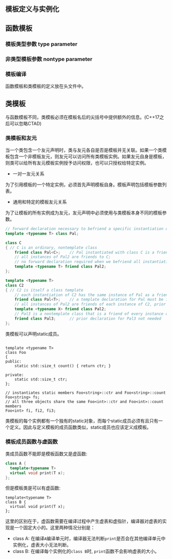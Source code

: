 ## 模板定义与实例化
## 函数模板
### 模板类型参数 type parameter
### 非类型模板参数 nontype parameter
### 模板编译
函数模板和类模板的定义放在头文件中。
## 类模板
与函数模板不同，类模板必须在模板名后的尖括号中提供额外的信息。(C++17之后可以忽略CTAD)
### 类模板和友元
当一个类包含一个友元声明时，类与友元各自是否是模板并无关联。如果一个类模板包含一个非模板友元，则友元可以访问所有类模板实例。如果友元自身是模板，则类可以给所有友元模板实例授予访问权限，也可以只授权给特定实例。
- 一对一友元关系

为了引用模板的一个特定实例，必须首先声明模板自身。模板声明包括模板参数列表。

- 通用和特定的模板友元关系

为了让模板的所有实例成为友元，友元声明中必须使用与类模板本身不同的模板参数。

```cpp
// forward declaration necessary to befriend a specific instantiation of a template
template <typename T> class Pal;

class C
{ // C is an ordinary, nontemplate class
    friend class Pal<C>;    // Pal instantiated with class C is a friend to C
    // all instances of Pal2 are friends to C;
    // no forward declaration required when we befriend all instantiations
    template <typename T> friend class Pal2;
};

template <typename T>
class C2
{ // C2 is itself a class template
    // each instantiation of C2 has the same instance of Pal as a friend
    friend class Pal<T>;    // a template declaration for Pal must be in scope
    // all instances of Pal2 are friends of each instance of C2, prior declaration needed
    template <typename X> friend class Pal2;
    // Pal3 is a nontemplate class that is a friend of every instance of C2
    friend class Pal3;      // prior declaration for Pal3 not needed
};
```

类模板可以声明static成员。

```

template <typename T>
class Foo
{
public:
    static std::size_t count() { return ctr; }

private:
    static std::size_t ctr;
};

// instantiates static members Foo<string>::ctr and Foo<string>::count
Foo<string> fs;
// all three objects share the same Foo<int>::ctr and Foo<int>::count members
Foo<int> fi, fi2, fi3;
```
类模板的每个实例都有一个独有的static对象，而每个static成员必须有且只有一个定义。因此与定义模板的成员函数类似，static成员也应该定义成模板。

### 模板成员函数与虚函数
类成员函数不能即是模板函数又是虚函数:
```cpp
class A {
  template<typename T>
  virtual void print(T x);
};
```

但是模板类是可以有虚函数:
```
template<typename T>
class B {
  virtual void print(T x);
};
```

这里的区别在于，虚函数需要在编译过程中产生虚表和虚指针，编译器对虚表的实现是一个固定大小的。这里两种情况分别是：
- class A: 在编译`A`编译单元时，编译器无法判断`print`是否会在其他编译单元中实例化，虚表大小无法判断。
- class B: 在编译每个实例化的`class B`时, `print`函数不会影响虚表的大小。
